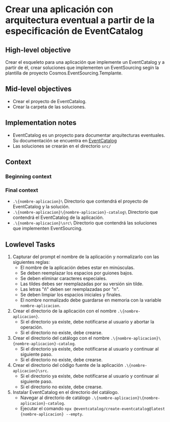 # Crear una aplicación con arquitectura eventual a partir de la especificación de EventCatalog

## High-level objective

Crear el esqueleto para una aplicación que implemente un EventCatalog y a partir de él, crear soluciones que implementen un EventSourcing segín la plantilla de proyecto Cosmos.EventSourcing.Templante.

## Mid-level objectives

- Crear el proyecto de EventCatalog.
- Crear la carpeta de las soluciones.

## Implementation notes

- EventCatalog es un proyecto para documentar arquitecturas eventuales. Su documentación se encuentra en [EventCatalog](https://github.com/event-catalog/eventcatalog)
- Las soluciones se crearán en el directorio `src/`

## Context

### Beginning context


### Final context

- `.\{nombre-aplicacion}\` Directorio que contendrá el proyecto de EventCatalog y la solución.
- `.\{nombre-aplicacion}\{nombre-aplicacion}-catalog\` Directorio que contendrá el EventCatalog de la aplicación.
- `.\{nombre-aplicacion}\src\` Directorio que contendrá las soluciones que implementen EventSourcing.

## Lowlevel Tasks

1. Capturar del prompt el nombre de la aplicación y normalizarlo con las siguientes reglas:
    - El nombre de la aplicación debes estar en minúsculas.
    - Se deben reemplazar los espacios por guiones bajos.
    - Se deben eliminar caracteres especiales.
    - Las tildes debes ser reemplazadas por su versión sin tilde.
    - Las letras "ñ" deben ser reemplazadas por "n".
    - Se deben limpiar los espacios iniciales y finales.
    - El nombre normalizado debe guardarse en memoria con la variable `nombre-aplicacion`.
2. Crear el directorio de la aplicación con el nombre `.\{nombre-aplicacion}`.
   - Si el directorio ya existe, debe notificarse al usuario y abortar la operación.
   - Si el directorio no existe, debe crearse.
3. Crear el directorio del catálogo con el nombre `.\{nombre-aplicacion}\{nombre-aplicacion}-catalog`.
   - Si el directorio ya existe, debe notificarse al usuario y continuar al siguiente paso.
   - Si el directorio no existe, debe crearse.
4. Crear el directorio del código fuente de la aplicación `.\{nombre-aplicacion}\src`.
   - Si el directorio ya existe, debe notificarse al usuario y continuar al siguiente paso.
   - Si el directorio no existe, debe crearse.
5. Instalar EventCatalog en el directorio del catálogo.
   - Navegar al directorio de catálogo `.\{nombre-aplicacion}\{nombre-aplicacion}-catalog`.
   - Ejecutar el comando `npx @eventcatalog/create-eventcatalog@latest {nombre-aplicacion} --empty`.